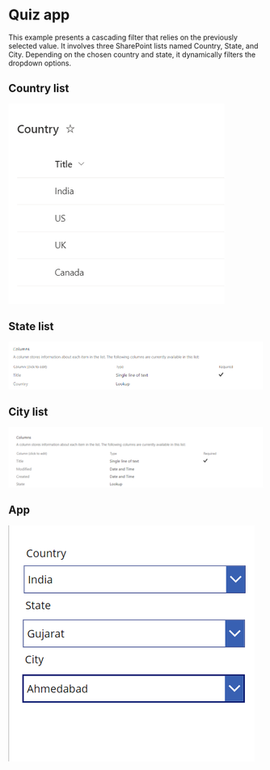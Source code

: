 # Quiz app
This example presents a cascading filter that relies on the previously selected value. It involves three SharePoint lists named Country, State, and City. Depending on the chosen country and state, it dynamically filters the dropdown options.


## Country list

![Country List](CountryList.png)

## State list
![State List](StateList.png)

## City list
![City List](CityList.png)

## App
![App](App.png)
